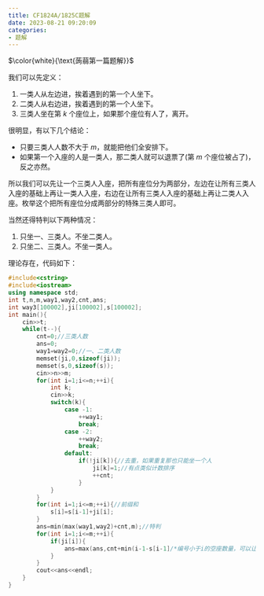 ```yaml
---
title: CF1824A/1825C题解
date: 2023-08-21 09:20:09
categories:
- 题解
---
```


$\color{white}{\text{蒟蒻第一篇题解}}$

我们可以先定义：

1. 一类人从左边进，挨着遇到的第一个人坐下。
2. 二类人从右边进，挨着遇到的第一个人坐下。
3. 三类人坐在第 $k$ 个座位上，如果那个座位有人了，离开。

很明显，有以下几个结论：

+ 只要三类人人数不大于 $m$，就能把他们全安排下。
+ 如果第一个入座的人是一类人，那二类人就可以退票了(第 $m$ 个座位被占了)，反之亦然。

<!--more-->

所以我们可以先让一个三类人入座，把所有座位分为两部分，左边在让所有三类人入座的基础上再让一类人入座，右边在让所有三类人入座的基础上再让二类人入座。枚举这个把所有座位分成两部分的特殊三类人即可。

当然还得特判以下两种情况：

1. 只坐一、三类人。不坐二类人。
2. 只坐二、三类人。不坐一类人。

理论存在，代码如下：

```cpp
#include<cstring>
#include<iostream>
using namespace std;
int t,n,m,way1,way2,cnt,ans;
int way3[100002],ji[100002],s[100002];
int main(){
	cin>>t;
	while(t--){
		cnt=0;//三类人数
		ans=0;
		way1=way2=0;//一、二类人数
		memset(ji,0,sizeof(ji));
		memset(s,0,sizeof(s));
		cin>>n>>m;
		for(int i=1;i<=n;++i){
			int k;
			cin>>k;
			switch(k){
				case -1:
					++way1;
					break;
				case -2:
					++way2;
					break;
				default:
					if(!ji[k]){//去重，如果重复那也只能坐一个人
						ji[k]=1;//有点类似计数排序
						++cnt;
					}
			}
		}
		for(int i=1;i<=m;++i){//前缀和
			s[i]=s[i-1]+ji[i];
		}
		ans=min(max(way1,way2)+cnt,m);//特判
		for(int i=1;i<=m;++i){
			if(ji[i]){
				ans=max(ans,cnt+min(i-1-s[i-1]/*编号小于i的空座数量，可以让一类人入座*/,way1)+min(m-i-(s[m]-s[i])/*编号小于i的空座数量，可以让二类人入座*/,way2));
			}
		}
		cout<<ans<<endl;
	}
}
```

